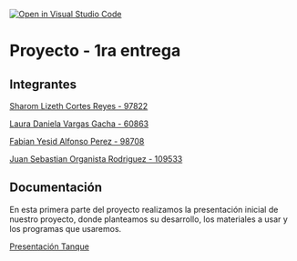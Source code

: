 [![Open in Visual Studio Code](https://classroom.github.com/assets/open-in-vscode-2e0aaae1b6195c2367325f4f02e2d04e9abb55f0b24a779b69b11b9e10269abc.svg)](https://classroom.github.com/online_ide?assignment_repo_id=19086753&assignment_repo_type=AssignmentRepo)
# Proyecto - 1ra entrega

## Integrantes

 [Sharom Lizeth Cortes Reyes - 97822](https://github.com/LizethCReyes)

 [Laura Daniela Vargas Gacha - 60863](https://github.com/DanielaVargas-28)

 [Fabian Yesid Alfonso Perez - 98708](https://github.com/fabblack171314)

 [Juan Sebastian Organista Rodriguez - 109533](https://github.com/sebastianista)

## Documentación

En esta primera parte del proyecto realizamos la presentación inicial de nuestro proyecto, donde planteamos su desarrollo, los materiales a usar y los programas que usaremos.

[Presentación Tanque](/Tanque.pdf)
















